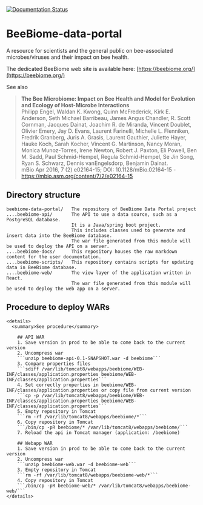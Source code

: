 [![Documentation Status](https://readthedocs.org/projects/beebiome/badge/?version=latest)](https://beebiome.readthedocs.io/en/latest/?badge=latest)


# BeeBiome-data-portal
A resource for scientists and the general public on bee-associated microbes/viruses and their impact on bee health.  

The dedicated BeeBiome web site is available here: [https://beebiome.org/](https://beebiome.org/)

See also
> **The Bee Microbiome: Impact on Bee Health and Model for Evolution and Ecology of Host-Microbe Interactions**  
> Philipp Engel, Waldan K. Kwong, Quinn McFrederick, Kirk E. Anderson, Seth Michael Barribeau, James Angus Chandler, R. Scott Cornman, Jacques Dainat, Joachim R. de Miranda, Vincent Doublet, Olivier Emery, Jay D. Evans, Laurent Farinelli, Michelle L. Flenniken, Fredrik Granberg, Juris A. Grasis, Laurent Gauthier, Juliette Hayer, Hauke Koch, Sarah Kocher, Vincent G. Martinson, Nancy Moran, Monica Munoz-Torres, Irene Newton, Robert J. Paxton, Eli Powell, Ben M. Sadd, Paul Schmid-Hempel, Regula Schmid-Hempel, Se Jin Song, Ryan S. Schwarz, Dennis vanEngelsdorp, Benjamin Dainat.  
> mBio Apr 2016, 7 (2) e02164-15; DOI: 10.1128/mBio.02164-15 - https://mbio.asm.org/content/7/2/e02164-15

## Directory structure

```
beebiome-data-portal/   The repository of BeeBiome Data Portal project
....beebiome-api/       The API to use a data source, such as a PostgreSQL database.
                        It is a Java/spring boot project. 
                        This includes classes used to generate and insert data into the BeeBiome database.
                        The war file generated from this module will be used to deploy the API on a server.
....beebiome-docs/      This repository houses the raw markdown content for the user documentation.
....beebiome-scripts/   This repository contains scripts for updating data in BeeBiome database.
....beebiome-web/       The view layer of the application written in React. 
                        The war file generated from this module will be used to deploy the web app on a server.
```
 
## Procedure to deploy WARs

    <details>
      <summary>See procedure</summary>

        ## API WAR
        1. Save version in prod to be able to come back to the current version
        2. Uncompress war  
        ```unzip beebiome-api-0.1-SNAPSHOT.war -d beebiome```
        3. Compare properties files  
        ```sdiff /var/lib/tomcat8/webapps/beebiome/WEB-INF/classes/application.properties beebiome/WEB-INF/classes/application.properties```
        4. Set correctly properties in beebiome/WEB-INF/classes/application.properties or copy file from current version  
        ```cp -p /var/lib/tomcat8/webapps/beebiome/WEB-INF/classes/application.properties beebiome/WEB-INF/classes/application.properties```
        5. Empty repository in Tomcat  
        ```rm -rf /var/lib/tomcat8/webapps/beebiome/*```
        6. Copy repository in Tomcat  
        ```/bin/cp -pR beebiome/* /var/lib/tomcat8/webapps/beebiome/```
        7. Reload the api in Tomcat manager (application: /beebiome)

        ## Webapp WAR
        1. Save version in prod to be able to come back to the current version
        2. Uncompress war  
        ```unzip beebiome-web.war -d beebiome-web```
        3. Empty repository in Tomcat  
        ```rm -rf /var/lib/tomcat8/webapps/beebiome-web/*```
        4. Copy repository in Tomcat  
        ```/bin/cp -pR beebiome-web/* /var/lib/tomcat8/webapps/beebiome-web/```
    </details>